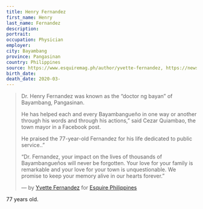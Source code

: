 ```yaml
---
title: Henry Fernandez
first_name: Henry
last_name: Fernandez
description: 
portrait: 
occupation: Physician
employer: 
city: Bayambang
province: Pangasinan
country: Philippines
source: https://www.esquiremag.ph/author/yvette-fernandez, https://news.abs-cbn.com/news/03/25/20/doctor-balikbayan-dead-in-pangasinan-due-to-covid-19-governor
birth_date: 
death_date: 2020-03-
---
```


> Dr. Henry Fernandez was known as the “doctor ng bayan” of Bayambang, Pangasinan.  
> 
> He has helped each and every Bayambangueño in one way or another through his words and through his actions,” said Cezar Quiambao, the town mayor in a Facebook post.
> 
> He  praised the 77-year-old Fernandez for his life dedicated to public service..”
> 
> “Dr. Fernandez, your impact on the lives of thousands of Bayambangueños will never be forgotten. Your love for your family is remarkable and your love for your town is unquestionable. We promise to keep your memory alive in our hearts forever.”
> 
> &mdash; by [Yvette Fernandez](https://www.esquiremag.ph/author/yvette-fernandez) for [Esquire Philippines](https://www.esquiremag.ph/long-reads/doctors-lost-to-covid-19-a2325-20200329-lfrm)

77 years old.